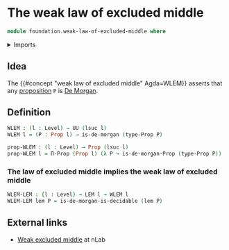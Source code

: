 # The weak law of excluded middle

```agda
module foundation.weak-law-of-excluded-middle where
```

<details><summary>Imports</summary>

```agda
open import foundation.law-of-excluded-middle
open import foundation.propositions
open import foundation.universe-levels

open import logic.de-morgan-types
```

</details>

## Idea

The {{#concept "weak law of excluded middle" Agda=WLEM}} asserts that any
[proposition](foundation-core.propositions.md) `P` is
[De Morgan](logic.de-morgan-propositions.md).

## Definition

```agda
WLEM : (l : Level) → UU (lsuc l)
WLEM l = (P : Prop l) → is-de-morgan (type-Prop P)

prop-WLEM : (l : Level) → Prop (lsuc l)
prop-WLEM l = Π-Prop (Prop l) (λ P → is-de-morgan-Prop (type-Prop P))
```

### The law of excluded middle implies the weak law of excluded middle

```agda
WLEM-LEM : {l : Level} → LEM l → WLEM l
WLEM-LEM lem P = is-de-morgan-is-decidable (lem P)
```

## External links

- [Weak excluded middle](https://ncatlab.org/nlab/show/weak+excluded+middle) at
  nLab
